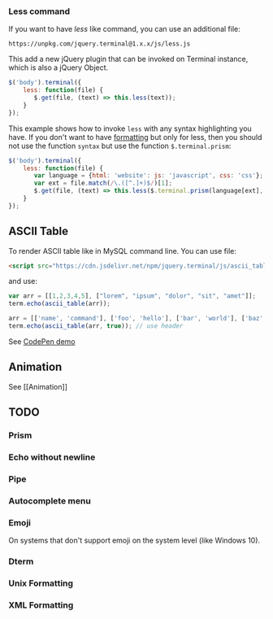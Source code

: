 ### Less command

If you want to have *less* like command, you can use an additional file:

```
https://unpkg.com/jquery.terminal@1.x.x/js/less.js
```

This add a new jQuery plugin that can be invoked on Terminal instance, which is also a jQuery Object.

```javascript
$('body').terminal({
    less: function(file) {
       $.get(file, (text) => this.less(text));
    }
});
```

This example shows how to invoke `less` with any syntax highlighting you have. If you don't want to have [formatting](/jcubic/jquery.terminal/wiki/Formatting-and-Syntax-Highlighting) but only for less, then you should not use the function `syntax` but use the function `$.terminal.prism`:

```javascript
$('body').terminal({
    less: function(file) {
       var language = {html: 'website': js: 'javascript', css: 'css'};
       var ext = file.match(/\.([^.]+)$/)[1];
       $.get(file, (text) => this.less($.terminal.prism(language[ext], text)));
    }
});
```

## ASCII Table

To render ASCII table like in MySQL command line. You can use file:

```html
<script src="https://cdn.jsdelivr.net/npm/jquery.terminal/js/ascii_table.js"></script>
```

and use:
```javascript
var arr = [[1,2,3,4,5], ["lorem", "ipsum", "dolor", "sit", "amet"]];
term.echo(ascii_table(arr));

arr = [['name', 'command'], ['foo', 'hello'], ['bar', 'world'], ['baz', 'lorem ipsum']];
term.echo(ascii_table(arr, true)); // use header
```

See [CodePen demo](https://codepen.io/jcubic/pen/LYygzby?editors=0010)

## Animation
See [[Animation]]

## TODO

### Prism
### Echo without newline
### Pipe
### Autocomplete menu
### Emoji

On systems that don't support emoji on the system level (like Windows 10).

### Dterm
### Unix Formatting
### XML Formatting
